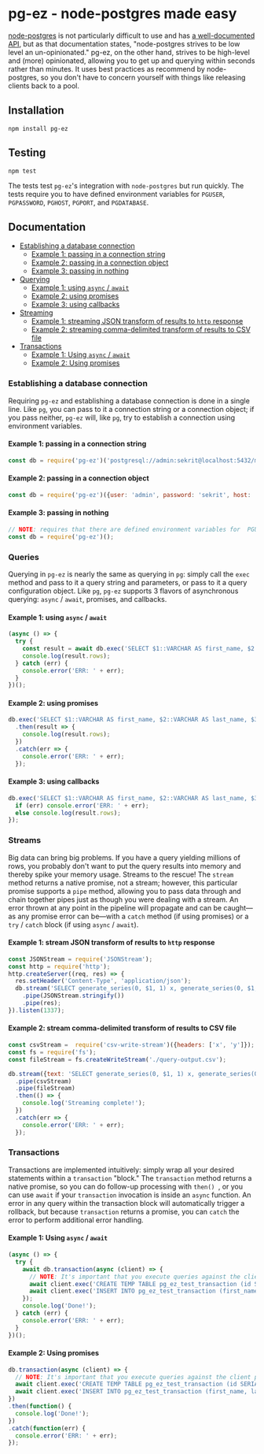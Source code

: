 
# pg-ez - node-postgres made easy
[node-postgres](https://github.com/brianc/node-postgres) is not particularly difficult to use and has [a well-documented API](https://node-postgres.com), but as that documentation states, "node-postgres strives to be low level an un-opinionated." pg-ez, on the other hand, strives to be high-level and (more) opinionated, allowing you to get up and querying within seconds rather than minutes. It uses best practices as recommend by node-postgres, so you don't have to concern yourself with things like releasing clients back to a pool. 

## Installation

`npm install pg-ez`

## Testing

`npm test`

The tests test `pg-ez`'s integration with `node-postgres` but run quickly. The tests require you to have defined environment variables for `PGUSER`, `PGPASSWORD`, `PGHOST`, `PGPORT`, and `PGDATABASE`.

## Documentation

* [Establishing a database connection](#connection)
  * [Example 1: passing in a connection string](#connection-ex1)
  * [Example 2: passing in a connection object](#connection-ex2)
  * [Example 3: passing in nothing](#connection-ex3)
* [Querying](#querying)
  * [Example 1: using `async` / `await`](#querying-ex1)
  * [Example 2: using promises](#querying-ex2)
  * [Example 3: using callbacks](#querying-ex3)
* [Streaming](#streams)
  * [Example 1: streaming JSON transform of results to `http` response](#streams-ex1)
  * [Example 2: streaming comma-delimited transform of results to CSV file](#streams-ex2)
* [Transactions](#transactions)
  * [Example 1: Using `async` / `await`](#transactions-ex1)
  * [Example 2: Using promises](#transactions-ex2)

<a name="connection" />

### Establishing a database connection
Requiring `pg-ez` and establishing a database connection is done in a single line. Like `pg`, you can pass to it a connection string or a connection object; if you pass neither, `pg-ez` will, like `pg`, try to establish a connection using environment variables.

<a name="connection-ex1" />

#### Example 1: passing in a connection string
```javascript
const db = require('pg-ez')('postgresql://admin:sekrit@localhost:5432/mydb');
```

<a name="connection-ex2" />

#### Example 2: passing in a connection object
```javascript
const db = require('pg-ez')({user: 'admin', password: 'sekrit', host: 'localhost', port: 5432, database: 'mydb'});
```

<a name="connection-ex3" />

#### Example 3: passing in nothing 
```javascript
// NOTE: requires that there are defined environment variables for  PGUSER, PGPASSWORD, PGHOST, PGPORT, and PGDATABASE
const db = require('pg-ez')();
```

<a name="querying" />

### Queries
Querying in `pg-ez` is nearly the same as querying in `pg`: simply call the `exec` method and pass to it a query string and parameters, or pass to it a query configuration object. Like `pg`, `pg-ez` supports 3 flavors of asynchronous querying: `async` / `await`, promises, and callbacks. 

<a name="querying-ex1" />

#### Example 1: using `async` / `await`
```javascript
(async () => {
  try {
    const result = await db.exec('SELECT $1::VARCHAR AS first_name, $2::VARCHAR AS last_name, $3::INT AS age', ['Peter', 'Gibbons', 32]);
    console.log(result.rows);
  } catch (err) {
    console.error('ERR: ' + err);
  }
})();
```
<a name="querying-ex2" />

#### Example 2: using promises
```javascript
db.exec('SELECT $1::VARCHAR AS first_name, $2::VARCHAR AS last_name, $3::INT AS age', ['Peter', 'Gibbons', 32])
  .then(result => {
    console.log(result.rows);
  })
  .catch(err => {
    console.error('ERR: ' + err);
  });
```

<a name="querying-ex3" />

#### Example 3: using callbacks
```javascript
db.exec('SELECT $1::VARCHAR AS first_name, $2::VARCHAR AS last_name, $3::INT AS age', ['Peter', 'Gibbons', 32], (err, result) => {
  if (err) console.error('ERR: ' + err);
  else console.log(result.rows);
});
```

<a name="streams" />

### Streams
Big data can bring big problems. If you have a query yielding millions of rows, you probably don't want to put the query results into memory and thereby spike your memory usage. Streams to the rescue! The `stream` method returns a native promise, not a stream; however, this particular promise supports a `pipe` method, allowing you to pass data through and chain together pipes just as though you were dealing with a stream. An error thrown at any point in the pipeline will propagate and can be caught&mdash;as any promise error can be&mdash;with a `catch` method (if using promises) or a `try` / `catch` block (if using `async` / `await`). 

<a name="streams-ex1" />

#### Example 1: stream JSON transform of results to `http` response
```javascript
const JSONStream = require('JSONStream');
const http = require('http');
http.createServer((req, res) => {
  res.setHeader('Content-Type', 'application/json');
  db.stream('SELECT generate_series(0, $1, 1) x, generate_series(0, $1, 2) y', [1000])
    .pipe(JSONStream.stringify())
    .pipe(res);
}).listen(1337);
```

<a name="streams-ex2" />

#### Example 2: stream comma-delimited transform of results to CSV file
```javascript
const csvStream =  require('csv-write-stream')({headers: ['x', 'y']});
const fs = require('fs');
const fileStream = fs.createWriteStream('./query-output.csv');

db.stream({text: 'SELECT generate_series(0, $1, 1) x, generate_series(0, $1, 2) y', values: [1000], rowMode: 'array'})
  .pipe(csvStream)
  .pipe(fileStream)
  .then(() => {
    console.log('Streaming complete!');
  })
  .catch(err => {
    console.error('ERR: ' + err);
  });
```

<a name="transactions" />

### Transactions

Transactions are implemented intuitively: simply wrap all your desired statements within a `transaction` "block." The `transaction` method returns a native promise, so you can do follow-up processing with `then() `, or you can use `await` if your `transaction` invocation is inside an `async` function. An error in any query within the transaction block will automatically trigger a rollback, but because `transaction` returns a promise, you can `catch` the error to perform additional error handling.

<a name="transactions-ex1" />

#### Example 1: Using `async` / `await`
```javascript
(async () => {
  try {
    await db.transaction(async (client) => {
      // NOTE: It's important that you execute queries against the client passed in as the lone argument to this callback function
      await client.exec('CREATE TEMP TABLE pg_ez_test_transaction (id SERIAL, first_name VARCHAR(255), last_name VARCHAR(255))');
      await client.exec('INSERT INTO pg_ez_test_transaction (first_name, last_name)  VALUES ($1, $2)', ['Michael', 'Bolton']);
    });
    console.log('Done!');
  } catch (err) {
    console.error('ERR: ' + err);
  }
})();
```

<a name="transactions-ex2" />

#### Example 2: Using promises
```javascript
db.transaction(async (client) => {
  // NOTE: It's important that you execute queries against the client passed in as the lone argument to this callback function
  await client.exec('CREATE TEMP TABLE pg_ez_test_transaction (id SERIAL, first_name VARCHAR(255), last_name VARCHAR(255))');
  await client.exec('INSERT INTO pg_ez_test_transaction (first_name, last_name)  VALUES ($1, $2)', ['Michael', 'Bolton']);
})
.then(function() {
  console.log('Done!');
})
.catch(function(err) {
  console.error('ERR: ' + err);
});
```
